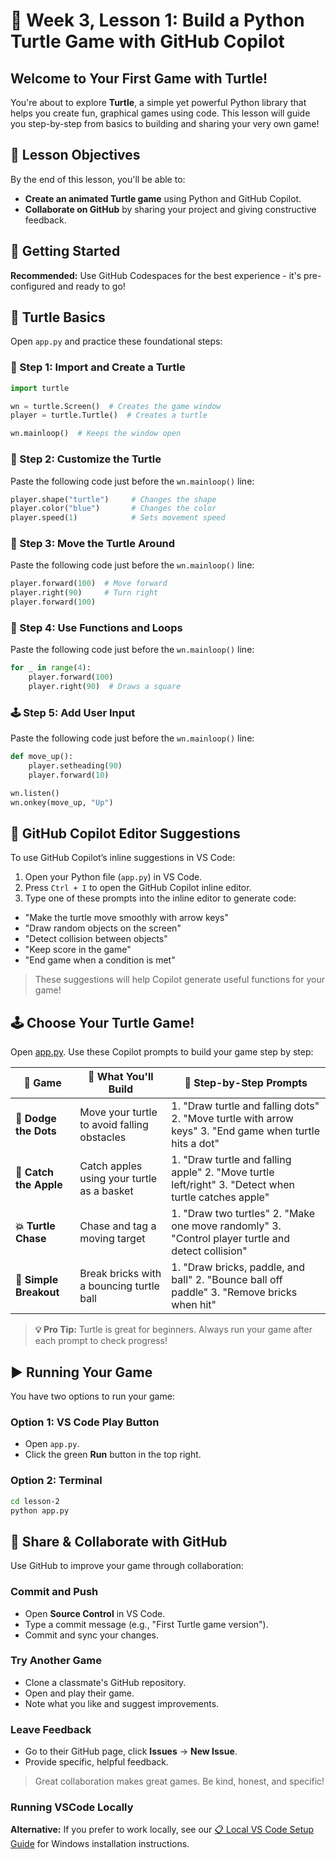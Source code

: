 # 🐢 Week 3, Lesson 1: Build a Python Turtle Game with GitHub Copilot

## Welcome to Your First Game with Turtle!

You're about to explore **Turtle**, a simple yet powerful Python library that helps you create fun, graphical games using code. This lesson will guide you step-by-step from basics to building and sharing your very own game!

## 🎯 Lesson Objectives

By the end of this lesson, you'll be able to:

* **Create an animated Turtle game** using Python and GitHub Copilot.
* **Collaborate on GitHub** by sharing your project and giving constructive feedback.

## 🚀 Getting Started

**Recommended:** Use GitHub Codespaces for the best experience - it's pre-configured and ready to go!

## 🐢 Turtle Basics

Open `app.py` and practice these foundational steps:

### 🐢 Step 1: Import and Create a Turtle

```python
import turtle

wn = turtle.Screen()  # Creates the game window
player = turtle.Turtle()  # Creates a turtle

wn.mainloop()  # Keeps the window open
```

### 🎨 Step 2: Customize the Turtle

Paste the following code just before the `wn.mainloop()` line:

```python
player.shape("turtle")     # Changes the shape
player.color("blue")       # Changes the color
player.speed(1)            # Sets movement speed
```

### 🔄 Step 3: Move the Turtle Around

Paste the following code just before the `wn.mainloop()` line:

```python
player.forward(100)  # Move forward
player.right(90)     # Turn right
player.forward(100)
```

### 🧠 Step 4: Use Functions and Loops

Paste the following code just before the `wn.mainloop()` line:

```python
for _ in range(4):
    player.forward(100)
    player.right(90)  # Draws a square
```

### 🕹️ Step 5: Add User Input

Paste the following code just before the `wn.mainloop()` line:

```python
def move_up():
    player.setheading(90)
    player.forward(10)

wn.listen()
wn.onkey(move_up, "Up")
```

## 🚀 GitHub Copilot Editor Suggestions

To use GitHub Copilot’s inline suggestions in VS Code:

1. Open your Python file (`app.py`) in VS Code.
2. Press `Ctrl + I` to open the GitHub Copilot inline editor.
3. Type one of these prompts into the inline editor to generate code:

* "Make the turtle move smoothly with arrow keys"
* "Draw random objects on the screen"
* "Detect collision between objects"
* "Keep score in the game"
* "End game when a condition is met"

> These suggestions will help Copilot generate useful functions for your game!

## 🕹️ Choose Your Turtle Game!

Open [app.py](/lesson-2/app.py). Use these Copilot prompts to build your game step by step:

| 🐢 Game                | 🎯 What You'll Build                        | 🚀 Step-by-Step Prompts                                                                                 |
| ---------------------- | ------------------------------------------- | ------------------------------------------------------------------------------------------------------- |
| **🏃 Dodge the Dots**  | Move your turtle to avoid falling obstacles | 1. "Draw turtle and falling dots" 2. "Move turtle with arrow keys" 3. "End game when turtle hits a dot" |
| **🍎 Catch the Apple** | Catch apples using your turtle as a basket  | 1. "Draw turtle and falling apple" 2. "Move turtle left/right" 3. "Detect when turtle catches apple"    |
| **💥 Turtle Chase**    | Chase and tag a moving target               | 1. "Draw two turtles" 2. "Make one move randomly" 3. "Control player turtle and detect collision"       |
| **🧱 Simple Breakout** | Break bricks with a bouncing turtle ball    | 1. "Draw bricks, paddle, and ball" 2. "Bounce ball off paddle" 3. "Remove bricks when hit"              |

> **💡 Pro Tip:** Turtle is great for beginners. Always run your game after each prompt to check progress!

## ▶️ Running Your Game

You have two options to run your game:

### Option 1: VS Code Play Button

* Open `app.py`.
* Click the green **Run** button in the top right.

### Option 2: Terminal

```bash
cd lesson-2
python app.py
```

## 🔎 Share & Collaborate with GitHub

Use GitHub to improve your game through collaboration:

### Commit and Push

* Open **Source Control** in VS Code.
* Type a commit message (e.g., "First Turtle game version").
* Commit and sync your changes.

### Try Another Game

* Clone a classmate's GitHub repository.
* Open and play their game.
* Note what you like and suggest improvements.

### Leave Feedback

* Go to their GitHub page, click **Issues** → **New Issue**.
* Provide specific, helpful feedback.

> Great collaboration makes great games. Be kind, honest, and specific!

### Running VSCode Locally

**Alternative:** If you prefer to work locally, see our [📋 Local VS Code Setup Guide](local-setup.md) for Windows installation instructions.
